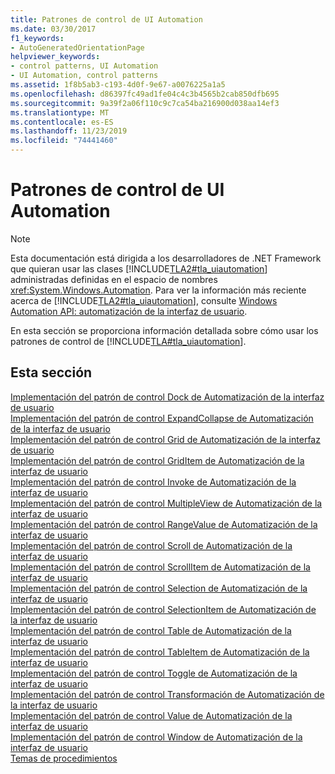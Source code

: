 ```yaml
---
title: Patrones de control de UI Automation
ms.date: 03/30/2017
f1_keywords:
- AutoGeneratedOrientationPage
helpviewer_keywords:
- control patterns, UI Automation
- UI Automation, control patterns
ms.assetid: 1f8b5ab3-c193-4d0f-9e67-a0076225a1a5
ms.openlocfilehash: d86397fc49ad1fe04c4c3b4565b2cab850dfb695
ms.sourcegitcommit: 9a39f2a06f110c9c7ca54ba216900d038aa14ef3
ms.translationtype: MT
ms.contentlocale: es-ES
ms.lasthandoff: 11/23/2019
ms.locfileid: "74441460"
---
```

# <a name="ui-automation-control-patterns"></a>Patrones de control de UI Automation
> [!NOTE]
> Esta documentación está dirigida a los desarrolladores de .NET Framework que quieran usar las clases [!INCLUDE[TLA2#tla_uiautomation](../../../includes/tla2sharptla-uiautomation-md.md)] administradas definidas en el espacio de nombres <xref:System.Windows.Automation>. Para ver la información más reciente acerca de [!INCLUDE[TLA2#tla_uiautomation](../../../includes/tla2sharptla-uiautomation-md.md)], consulte [Windows Automation API: automatización de la interfaz de usuario](/windows/win32/winauto/entry-uiauto-win32).  
  
 En esta sección se proporciona información detallada sobre cómo usar los patrones de control de [!INCLUDE[TLA#tla_uiautomation](../../../includes/tlasharptla-uiautomation-md.md)].  
  
## <a name="in-this-section"></a>Esta sección  
 [Implementación del patrón de control Dock de Automatización de la interfaz de usuario](implementing-the-ui-automation-dock-control-pattern.md)  
 [Implementación del patrón de control ExpandCollapse de Automatización de la interfaz de usuario](implementing-the-ui-automation-expandcollapse-control-pattern.md)  
 [Implementación del patrón de control Grid de Automatización de la interfaz de usuario](implementing-the-ui-automation-grid-control-pattern.md)  
 [Implementación del patrón de control GridItem de Automatización de la interfaz de usuario](implementing-the-ui-automation-griditem-control-pattern.md)  
 [Implementación del patrón de control Invoke de Automatización de la interfaz de usuario](implementing-the-ui-automation-invoke-control-pattern.md)  
 [Implementación del patrón de control MultipleView de Automatización de la interfaz de usuario](implementing-the-ui-automation-multipleview-control-pattern.md)  
 [Implementación del patrón de control RangeValue de Automatización de la interfaz de usuario](implementing-the-ui-automation-rangevalue-control-pattern.md)  
 [Implementación del patrón de control Scroll de Automatización de la interfaz de usuario](implementing-the-ui-automation-scroll-control-pattern.md)  
 [Implementación del patrón de control ScrollItem de Automatización de la interfaz de usuario](implementing-the-ui-automation-scrollitem-control-pattern.md)  
 [Implementación del patrón de control Selection de Automatización de la interfaz de usuario](implementing-the-ui-automation-selection-control-pattern.md)  
 [Implementación del patrón de control SelectionItem de Automatización de la interfaz de usuario](implementing-the-ui-automation-selectionitem-control-pattern.md)  
 [Implementación del patrón de control Table de Automatización de la interfaz de usuario](implementing-the-ui-automation-table-control-pattern.md)  
 [Implementación del patrón de control TableItem de Automatización de la interfaz de usuario](implementing-the-ui-automation-tableitem-control-pattern.md)  
 [Implementación del patrón de control Toggle de Automatización de la interfaz de usuario](implementing-the-ui-automation-toggle-control-pattern.md)  
 [Implementación del patrón de control Transformación de Automatización de la interfaz de usuario](implementing-the-ui-automation-transform-control-pattern.md)  
 [Implementación del patrón de control Value de Automatización de la interfaz de usuario](implementing-the-ui-automation-value-control-pattern.md)  
 [Implementación del patrón de control Window de Automatización de la interfaz de usuario](implementing-the-ui-automation-window-control-pattern.md)  
 [Temas de procedimientos](ui-automation-control-patterns-how-to-topics.md)
